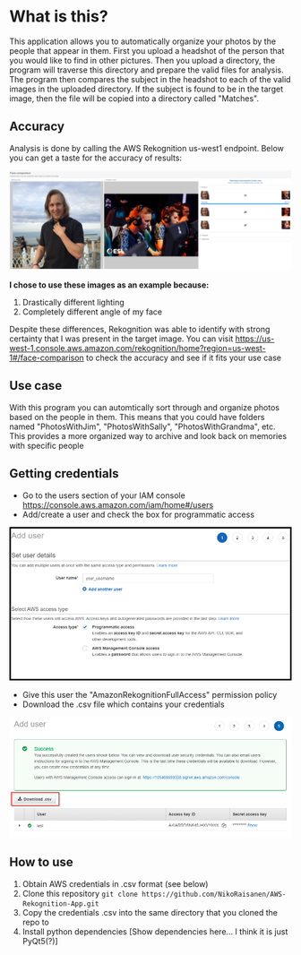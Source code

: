 # What is this?
This application allows you to automatically organize your photos by the people that appear in them. First you upload a headshot of the person that you would like to find in other pictures. Then you upload a directory, the program will traverse this directory and prepare the valid files for analysis.
The program then compares the subject in the headshot to each of the valid images in the uploaded directory. If the subject is found to be in the target image, then the file will be copied into a directory called "Matches".

## Accuracy
Analysis is done by calling the AWS Rekognition us-west1 endpoint. Below you can get a taste for the accuracy of results:

![](https://github.com/NikoRaisanen/AWS-Rekognition-App/blob/main/READMEContent/RekognitionExample.png)

**I chose to use these images as an example because:**

1. Drastically different lighting
2. Completely different angle of my face



Despite these differences, Rekognition was able to identify with strong certainty that I was present in the target image. You can visit https://us-west-1.console.aws.amazon.com/rekognition/home?region=us-west-1#/face-comparison to check the accuracy and see if it fits your use case

## Use case
With this program you can automtically sort through and organize photos based on the people in them. This means that you could have folders named "PhotosWithJim", "PhotosWithSally", "PhotosWithGrandma", etc.
This provides a more organized way to archive and look back on memories with specific people

## Getting credentials
- Go to the users section of your IAM console https://console.aws.amazon.com/iam/home#/users
- Add/create a user and check the box for programmatic access

![](https://github.com/NikoRaisanen/AWS-Rekognition-App/blob/main/READMEContent/CredentialsWalkthroughEdit.png)

- Give this user the "AmazonRekognitionFullAccess" permission policy
- Download the .csv file which contains your credentials

![](https://github.com/NikoRaisanen/AWS-Rekognition-App/blob/main/READMEContent/CredentialsWalkthrough2.png)


## How to use
1. Obtain AWS credentials in .csv format (see below)
2. Clone this repository `git clone https://github.com/NikoRaisanen/AWS-Rekognition-App.git`
3. Copy the credentials .csv into the same directory that you cloned the repo to
4. Install python dependencies [Show dependencies here... I think it is just PyQt5(?)]
